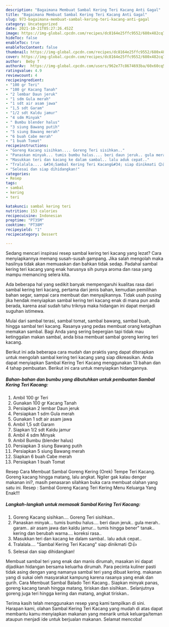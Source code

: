 ```yaml
---
description: "Bagaimana Membuat Sambal Kering Teri Kacang Anti Gagal"
title: "Bagaimana Membuat Sambal Kering Teri Kacang Anti Gagal"
slug: 973-bagaimana-membuat-sambal-kering-teri-kacang-anti-gagal
category: Uncategorized
date: 2021-10-21T05:27:26.452Z
image: https://img-global.cpcdn.com/recipes/dc8164e25ffc9552/680x482cq70/sambal-kering-teri-kacang-foto-resep-utama.jpg
hideToc: false
enableToc: true
enableTocContent: false
thumbnail: https://img-global.cpcdn.com/recipes/dc8164e25ffc9552/680x482cq70/sambal-kering-teri-kacang-foto-resep-utama.jpg
cover: https://img-global.cpcdn.com/recipes/dc8164e25ffc9552/680x482cq70/sambal-kering-teri-kacang-foto-resep-utama.jpg
author:  Beby T
authorAv:  https://img-global.cpcdn.com/users/962e77c8674693ba/60x60cq50/avatar.jpg
ratingvalue: 4.9
reviewcount: 4
recipeingredient:
- "100 gr Teri"
- "100 gr Kacang Tanah"
- "2 lembar Daun jeruk"
- "1 sdm Gula merah"
- "1 sdt air asam jawa"
- "1,5 sdt Garam"
- "1/2 sdt Kaldu jamur"
- "4 sdm Minyak"
- " Bumbu blender halus"
- "3 siung Bawang putih"
- "5 siung Bawang merah"
- "6 buah Cabe merah"
- "1 buah Tomat"
recipeinstructions:
- "Goreng Kacang sisihkan.... Goreng Teri sisihkan.."
- "Panaskan minyak... tumis bumbu halus.... beri daun jeruk.. gula merah.. garam.. air asam jawa dan kaldu jamur... tumis hingga bener&#34; tanak.. kering dan berubah warna.... koreksi rasa.."
- "Masukkan teri dan kacang ke dalam sambal.. lalu aduk cepat.."
- "Tralalala.... &#34;Sambal Kering Teri Kacang&#34; siap dinikmati 😊👍"
- "Selesai dan siap dihidangkan!"
categories:
- Resep
tags:
- sambal
- kering
- teri

katakunci: sambal kering teri 
nutrition: 153 calories
recipecuisine: Indonesian
preptime: "PT35M"
cooktime: "PT38M"
recipeyield: "1"
recipecategory: Dessert

---
```



Sedang mencari inspirasi resep sambal kering teri kacang yang lezat? Cara menyiapkannya memang susah-susah gampang. Jika salah mengolah maka hasilnya tidak akan memuaskan dan bahkan tidak sedap. Padahal sambal kering teri kacang yang enak harusnya sih punya aroma dan rasa yang mampu memancing selera kita.


Ada beberapa hal yang sedikit banyak mempengaruhi kualitas rasa dari sambal kering teri kacang, pertama dari jenis bahan, kemudian pemilihan bahan segar, sampai cara membuat dan menyajikannya. Tidak usah pusing jika hendak menyiapkan sambal kering teri kacang enak di mana pun anda berada, karena asal sudah tahu triknya maka hidangan ini dapat menjadi suguhan istimewa.

Mulai dari sambal terasi, sambal tomat, sambal bawang, sambal buah, hingga sambal teri kacang. Rasanya yang pedas membuat orang ketagihan memakan sambal. Bagi Anda yang sering bepergian tapi tidak mau ketinggalan makan sambal, anda bisa membuat sambal goreng kering teri kacang.


Berikut ini ada beberapa cara mudah dan praktis yang dapat diterapkan untuk mengolah sambal kering teri kacang yang siap dikreasikan. Anda dapat menyiapkan Sambal Kering Teri Kacang menggunakan 13 bahan dan 4 tahap pembuatan. Berikut ini cara untuk menyiapkan hidangannya.

<!--inarticleads1-->

##### Bahan-bahan dan bumbu yang dibutuhkan untuk pembuatan Sambal Kering Teri Kacang:

1. Ambil 100 gr Teri
1. Gunakan 100 gr Kacang Tanah
1. Persiapkan 2 lembar Daun jeruk
1. Persiapkan 1 sdm Gula merah
1. Gunakan 1 sdt air asam jawa
1. Ambil 1,5 sdt Garam
1. Siapkan 1/2 sdt Kaldu jamur
1. Ambil 4 sdm Minyak
1. Ambil  Bumbu (blender halus)
1. Persiapkan 3 siung Bawang putih
1. Persiapkan 5 siung Bawang merah
1. Siapkan 6 buah Cabe merah
1. Persiapkan 1 buah Tomat


Resep Cara Membuat Sambal Goreng Kering (Orek) Tempe Teri Kacang. Goreng kacang hingga matang, lalu angkat. Ngiler gak kalau denger makanan ini?, masih penasaran silahkan buka cara membuat olahan yang satu ini. Resep : Sambal Goreng Kacang Teri Kering Menu Keluarga Yang Enak!!! 

<!--inarticleads2-->

##### Langkah-langkah untuk memasak Sambal Kering Teri Kacang:

1. Goreng Kacang sisihkan.... Goreng Teri sisihkan..
1. Panaskan minyak... tumis bumbu halus.... beri daun jeruk.. gula merah.. garam.. air asam jawa dan kaldu jamur... tumis hingga bener&#34; tanak.. kering dan berubah warna.... koreksi rasa..
1. Masukkan teri dan kacang ke dalam sambal.. lalu aduk cepat..
1. Tralalala.... &#34;Sambal Kering Teri Kacang&#34; siap dinikmati 😊👍
1. Selesai dan siap dihidangkan!

Membuat sambal teri yang enak dan manis dirumah, masakan ini dapat dijadikan hidangan bersama keluarha dirumah. Para pecinta kuliner pasti tidak asing dengan yang namanya sambal teri yang dibuat kering. makanan yang di sukai oleh masyarakat kampung karena rasanya yang enak dan gurih. Cara Membuat Sambal Balado Teri Kacang.. Siapkan minyak panas, goreng kacang tanah hingga matang, tiriskan dan sisihkan.. Selanjutnya goreng juga teri hingga kering dan matang, angkat tiriskan.. 

Terima kasih telah menggunakan resep yang kami tampilkan di sini. Harapan kami, olahan Sambal Kering Teri Kacang yang mudah di atas dapat membantu kamu menyiapkan makanan yang menarik untuk keluarga/teman ataupun menjadi ide untuk berjualan makanan. Selamat mencoba!
